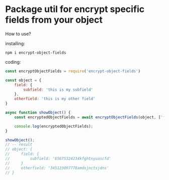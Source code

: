 # Package util for encrypt specific fields from your object

How to use?

installing:
```shell
npm i encrypt-object-fields
```

coding:
```js
const encryptObjectFields = require('encrypt-object-fields')

const object = {
    field: {
        subfield: 'this is my subfield'
    },
    otherfield: 'this is my other field'
}

async function showObject() {
    const encryptedObjectFields = await encryptObjectFields(object, ['field.subfield', 'otherfield']);

    console.log(encryptedObjectFields);
}

showObject();
// -- result
// object: {
//     field: {
//         subfield: '65675324234kfghtnyuascfd'
//     }
//     otherfield: '345123097778amdsjnctsjdns'
// }
```


